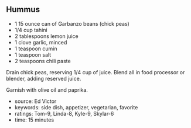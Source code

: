 Hummus
------

- 1 15 ounce can of Garbanzo beans (chick peas)
- 1/4 cup tahini
- 2 tablespoons lemon juice
- 1 clove garlic, minced
- 1 teaspoon cumin
- 1 teaspoon salt
- 2 teaspoons chili paste

Drain chick peas, reserving 1/4 cup of juice.  Blend all in food
processor or blender, adding reserved juice.

Garnish with olive oil and paprika.

- source: Ed Victor
- keywords: side dish, appetizer, vegetarian, favorite
- ratings: Tom-9, Linda-8, Kyle-9, Skylar-6
- time: 15 minutes
